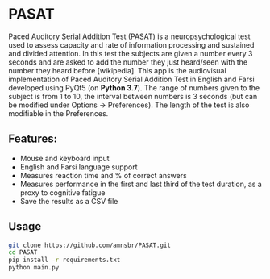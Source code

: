 # PASAT
Paced Auditory Serial Addition Test (PASAT) is a neuropsychological test used to assess capacity and rate of information processing and sustained and divided attention. In this test the subjects are given a number every 3 seconds and are asked to add the number they just heard/seen with the number they heard before [wikipedia].
This app is the audiovisual implementation of Paced Auditory Serial Addition Test in English and Farsi developed using PyQt5 (on **Python 3.7**). The range of numbers given to the subject is from 1 to 10, the interval between numbers is 3 seconds (but can be modified under Options -> Preferences). The length of the test is also modifiable in the Preferences.
## Features:
 - Mouse and keyboard input
 - English and Farsi language support
 - Measures reaction time and % of correct answers
 - Measures performance in the first and last third of the test duration, as a proxy to cognitive fatigue
 - Save the results as a CSV file

## Usage
~~~bash
git clone https://github.com/amnsbr/PASAT.git 
cd PASAT
pip install -r requirements.txt
python main.py
~~~
